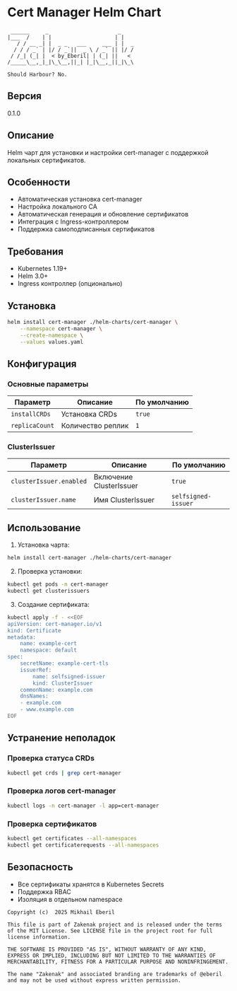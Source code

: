 # Cert Manager Helm Chart
```ascii
 ______     _                      _    
|___  /    | |                    | |   
   / / __ _| |  _ _   ___     ___ | |  _
  / / / _` | |/ / _`||  _ \ / _` || |/ /
 / /_| (_| |  < by_Eberil| | (_| ||   < 
/_____\__,_|_|\_\__,||_| |_|\__,_||_|\_\

Should Harbour?	No.
```
## Версия
0.1.0

## Описание
Helm чарт для установки и настройки cert-manager с поддержкой локальных сертификатов.

## Особенности
- Автоматическая установка cert-manager
- Настройка локального CA
- Автоматическая генерация и обновление сертификатов
- Интеграция с Ingress-контроллером
- Поддержка самоподписанных сертификатов

## Требования
- Kubernetes 1.19+
- Helm 3.0+
- Ingress контроллер (опционально)

## Установка
```bash
helm install cert-manager ./helm-charts/cert-manager \
    --namespace cert-manager \
    --create-namespace \
    --values values.yaml
```

## Конфигурация
### Основные параметры
| Параметр | Описание | По умолчанию |
|----------|-----------|--------------|
| `installCRDs` | Установка CRDs | `true` |
| `replicaCount` | Количество реплик | `1` |

### ClusterIssuer
| Параметр | Описание | По умолчанию |
|----------|-----------|--------------|
| `clusterIssuer.enabled` | Включение ClusterIssuer | `true` |
| `clusterIssuer.name` | Имя ClusterIssuer | `selfsigned-issuer` |

## Использование
1. Установка чарта:
```bash
helm install cert-manager ./helm-charts/cert-manager
```

2. Проверка установки:
```bash
kubectl get pods -n cert-manager
kubectl get clusterissuers
```

3. Создание сертификата:
```bash
kubectl apply -f - <<EOF
apiVersion: cert-manager.io/v1
kind: Certificate
metadata:
    name: example-cert
    namespace: default
spec:
    secretName: example-cert-tls
    issuerRef:
        name: selfsigned-issuer
        kind: ClusterIssuer
    commonName: example.com
    dnsNames:
    - example.com
    - www.example.com
EOF
```

## Устранение неполадок
### Проверка статуса CRDs
```bash
kubectl get crds | grep cert-manager
```

### Проверка логов cert-manager
```bash
kubectl logs -n cert-manager -l app=cert-manager
```

### Проверка сертификатов
```bash
kubectl get certificates --all-namespaces
kubectl get certificaterequests --all-namespaces
```

## Безопасность
- Все сертификаты хранятся в Kubernetes Secrets
- Поддержка RBAC
- Изоляция в отдельном namespace

```plain text
Copyright (c)  2025 Mikhail Eberil

This file is part of Zakenak project and is released under the terms of the MIT License. See LICENSE file in the project root for full license information.

THE SOFTWARE IS PROVIDED "AS IS", WITHOUT WARRANTY OF ANY KIND, EXPRESS OR IMPLIED, INCLUDING BUT NOT LIMITED TO THE WARRANTIES OF MERCHANTABILITY, FITNESS FOR A PARTICULAR PURPOSE AND NONINFRINGEMENT.

The name "Zakenak" and associated branding are trademarks of @eberil and may not be used without express written permission.
```